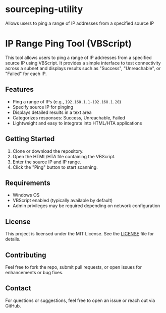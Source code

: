 # sourceping-utility
Allows users to ping a range of IP addresses from a specified source IP
# IP Range Ping Tool (VBScript)

This tool allows users to ping a range of IP addresses from a specified source IP using VBScript. It provides a simple interface to test connectivity across a subnet and displays results such as "Success", "Unreachable", or "Failed" for each IP.

## Features

- Ping a range of IPs (e.g., `192.168.1.1-192.168.1.20`)
- Specify source IP for pinging
- Displays detailed results in a text area
- Categorizes responses: Success, Unreachable, Failed
- Lightweight and easy to integrate into HTML/HTA applications

## Getting Started

1. Clone or download the repository.
2. Open the HTML/HTA file containing the VBScript.
3. Enter the source IP and IP range.
4. Click the "Ping" button to start scanning.

## Requirements

- Windows OS
- VBScript enabled (typically available by default)
- Admin privileges may be required depending on network configuration

## License

This project is licensed under the MIT License. See the [LICENSE](LICENSE) file for details.

## Contributing

Feel free to fork the repo, submit pull requests, or open issues for enhancements or bug fixes.

## Contact

For questions or suggestions, feel free to open an issue or reach out via GitHub.
